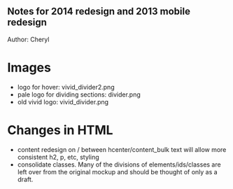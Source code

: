 
## Notes for 2014 redesign and 2013 mobile redesign

Author: Cheryl

# Images

- logo for hover: vivid_divider2.png
- pale logo for dividing sections: divider.png
- old vivid logo: vivid_divider.png

# Changes in HTML

- content redesign on / between hcenter/content_bulk text will allow more consistent h2, p, etc, styling
- consolidate classes.  Many of the divisions of elements/ids/classes are left over from the original mockup and should be thought of only as a draft.
